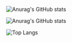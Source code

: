![Anurag's GitHub stats](https://github-readme-stats.vercel.app/api?username=hyeonjeong9911&theme=shadow_blue&show_icons=true)

![Anurag's GitHub stats](https://github-readme-stats.vercel.app/api?username=hyeonjeong9911&theme=swift&show_icons=true)

![Top Langs](https://github-readme-stats.vercel.app/api/top-langs/?username=hyeonjeong9911&hide_progress=true)
